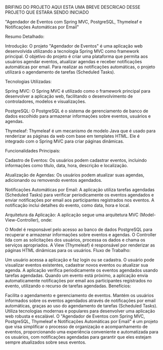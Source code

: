 BRIFING DO PROJETO AQUI ESTA UMA BREVE DESCRICAO DESSE PROJETO QUE ESTARA SENDO INICIADO


 "Agendador de Eventos com Spring MVC, PostgreSQL, Thymeleaf e Notificações Automáticas por Email"

Resumo Detalhado:

Introdução:
O projeto "Agendador de Eventos" é uma aplicação web desenvolvida utilizando a tecnologia Spring MVC como framework principal. O objetivo do projeto é criar uma plataforma que permita aos usuários agendar eventos, atualizar agendas e receber notificações automáticas por email. Para realizar as notificações automáticas, o projeto utilizará o agendamento de tarefas (Scheduled Tasks).

Tecnologias Utilizadas:

Spring MVC: O Spring MVC é utilizado como o framework principal para desenvolver a aplicação web, facilitando o desenvolvimento de controladores, modelos e visualizações.

PostgreSQL: O PostgreSQL é o sistema de gerenciamento de banco de dados escolhido para armazenar informações sobre eventos, usuários e agendas.

Thymeleaf: Thymeleaf é um mecanismo de modelo Java que é usado para renderizar as páginas da web com base em templates HTML. Ele é integrado com o Spring MVC para criar páginas dinâmicas.

Funcionalidades Principais:

Cadastro de Eventos: Os usuários podem cadastrar eventos, incluindo informações como título, data, hora, descrição e localização.

Atualização de Agendas: Os usuários podem atualizar suas agendas, adicionando ou removendo eventos agendados.

Notificações Automáticas por Email: A aplicação utiliza tarefas agendadas (Scheduled Tasks) para verificar periodicamente os eventos agendados e enviar notificações por email aos participantes registrados nos eventos. A notificação inclui detalhes do evento, como data, hora e local.

Arquitetura da Aplicação:
A aplicação segue uma arquitetura MVC (Model-View-Controller), onde:

O Model é responsável pelo acesso ao banco de dados PostgreSQL para recuperar e armazenar informações sobre eventos e agendas.
O Controller lida com as solicitações dos usuários, processa os dados e chama os serviços apropriados.
A View (Thymeleaf) é responsável por renderizar as páginas HTML dinâmicas para os usuários.
Fluxo de Trabalho:

Um usuário acessa a aplicação e faz login ou se cadastra.
O usuário pode visualizar eventos existentes, cadastrar novos eventos ou atualizar sua agenda.
A aplicação verifica periodicamente os eventos agendados usando tarefas agendadas.
Quando um evento está próximo, a aplicação envia automaticamente notificações por email aos participantes registrados no evento, utilizando o recurso de tarefas agendadas.
Benefícios:

Facilita o agendamento e gerenciamento de eventos.
Mantém os usuários informados sobre os eventos agendados através de notificações por email automáticas, graças ao uso do agendamento de tarefas (Scheduled Tasks).
Utiliza tecnologias modernas e populares para desenvolver uma aplicação web robusta e escalável.
O "Agendador de Eventos com Spring MVC, PostgreSQL, Thymeleaf e Notificações Automáticas por Email" é um projeto que visa simplificar o processo de organização e acompanhamento de eventos, proporcionando uma experiência conveniente e automatizada para os usuários, com notificações agendadas para garantir que eles estejam sempre atualizados sobre seus eventos.
